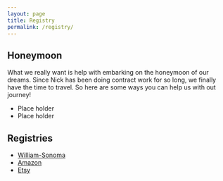 ```yaml
---
layout: page
title: Registry
permalink: /registry/
---
```

## Honeymoon
What we really want is help with embarking on the honeymoon of our dreams. Since Nick has been doing contract work for so long, we finally have the time to travel. So here are some ways you can help us with out journey!

* Place holder
* Place holder

## Registries

* [William-Sonoma](https://www.williams-sonoma.com/registry/bp5ql5sqjs/registry-list.html)
* [Amazon](https://www.amazon.com/wedding/nick-iriarte-safiya-bal-nevada-city-may-2020/registry/1Y4QDIE34S5QS)
* [Etsy](https://www.etsy.com/registry/MjA3MDM1MTB8MTI5OTU3OTQ/)
